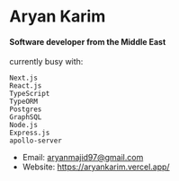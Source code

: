 # Aryan Karim
#### Software developer from the Middle East

currently busy with:
```
Next.js
React.js
TypeScript
TypeORM
Postgres
GraphSQL
Node.js
Express.js
apollo-server
```

- Email: aryanmajid97@gmail.com
- Website: https://aryankarim.vercel.app/

